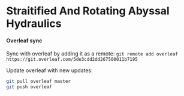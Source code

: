 # Straitified And Rotating Abyssal Hydraulics


#### Overleaf sync

Sync with overleaf by adding it as a remote: `git remote add overleaf https://git.overleaf.com/5de3cdd2dd267500011b7195`

Update overleaf with new updates:
```bash
git pull overleaf master
git push overleaf
```

